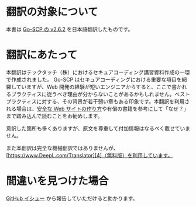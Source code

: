 # 翻訳の対象について

本書は [Go-SCP の v2.6.2][1] を日本語翻訳したものです。

# 翻訳にあたって

本翻訳はテックタッチ（株）におけるセキュアコーディング講習資料作成の一環で作成されました。
Go-SCP はセキュアコーディングにおける重要な項目を網羅していますが、Web 開発の経験が短いエンジニアからすると、ここで書かれるプラクティスに従うべき理由が分からないことがあるかもしれません。ベストプラクティスに対する、その背景が若干弱い章もある印象です。本翻訳を利用される場合は、[安全な Web サイトの作り方][3]や有償の書籍を参考にして「なぜ？」まで踏み込んで読むことをお勧めします。

意訳した箇所も多くありますが、原文を尊重して付加情報はなるべく載せていません。

また本翻訳は完全な機械翻訳ではありませんが、[https://www.DeepL.com/Translator][4]（無料版）を利用しています。

# 間違いを見つけた場合

[GitHub イシュー][5] から報告していただけると助かります。

[1]: https://github.com/OWASP/Go-SCP/
[2]: https://techtouch.jp/
[3]: https://www.ipa.go.jp/security/vuln/websecurity.html
[4]: https://www.DeepL.com/Translator
[5]: https://github.com/techtouch-inc/Go-SCP-jaJP/issues